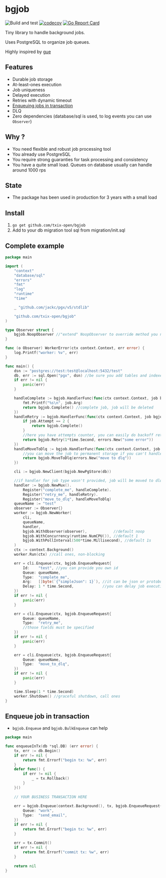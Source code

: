 # bgjob
![Build and test](https://github.com/txix-open/bgjob/actions/workflows/main.yml/badge.svg)
[![codecov](https://codecov.io/gh/txix-open/bgjob/branch/master/graph/badge.svg?token=ZEX2Y8ZWKZ)](https://codecov.io/gh/txix-open/bgjob)
[![Go Report Card](https://goreportcard.com/badge/github.com/txix-open/bgjob)](https://goreportcard.com/report/github.com/txix-open/bgjob)

Tiny library to handle background jobs.

Uses PostgreSQL to organize job queues.

Highly inspired by [gue](https://github.com/vgarvardt/gue)

## Features
* Durable job storage
* At-least-ones execution
* Job uniqueness
* Delayed execution
* Retries with dynamic timeout
* [Enqueuing jobs in transaction](#enqueue-job-in-transaction)
* DLQ
* Zero dependencies (database/sql is used, to log events you can use `Observer`)

## Why ? 
* You need flexible and robust job processing tool
* You already use PostgreSQL
* You require strong guaranties for task processing and consistency
* You have a quite small load. Queues on database usually can handle around 1000 rps

## State
* The package has been used in production for 3 years with a small load

## Install
1. ```go get github.com/txix-open/bgjob```
2. Add to your db migration tool sql from migration/init.sql

## Complete example
```go
package main

import (
	"context"
	"database/sql"
	"errors"
	"fmt"
	"log"
	"runtime"
	"time"

	_ "github.com/jackc/pgx/v5/stdlib"

	"github.com/txix-open/bgjob"
)

type Observer struct {
	bgjob.NoopObserver //"extend" NoopObserver to override method you need
}

func (o Observer) WorkerError(ctx context.Context, err error) {
	log.Printf("worker: %v", err)
}

func main() {
	dsn := "postgres://test:test@localhost:5432/test"
	db, err := sql.Open("pgx", dsn) //be sure you add tables and indexes from migration/init.sql
	if err != nil {
		panic(err)
	}

	handleComplete := bgjob.HandlerFunc(func(ctx context.Context, job bgjob.Job) bgjob.Result {
		fmt.Printf("%s\n", job.Arg)
		return bgjob.Complete() //complete job, job will be deleted
	})
	handleRetry := bgjob.HandlerFunc(func(ctx context.Context, job bgjob.Job) bgjob.Result {
		if job.Attempt == 2 {
			return bgjob.Complete()
		}
		//here you have attempts counter, you can easily do backoff retries
		return bgjob.Retry(1*time.Second, errors.New("some error"))
	})
	handleMoveToDlq := bgjob.HandlerFunc(func(ctx context.Context, job bgjob.Job) bgjob.Result {
		//you can move the job to permanent storage if you can't handle it
		return bgjob.MoveToDlq(errors.New("move to dlq"))
	})

	cli := bgjob.NewClient(bgjob.NewPgStore(db))

	//if handler for job type wasn't provided, job will be moved to dlq
	handler := bgjob.NewMux().
		Register("complete_me", handleComplete).
		Register("retry_me", handleRetry).
		Register("move_to_dlq", handleMoveToDlq)
	queueName := "test"
	observer := Observer{}
	worker := bgjob.NewWorker(
		cli,
		queueName,
		handler,
		bgjob.WithObserver(observer),            //default noop
		bgjob.WithConcurrency(runtime.NumCPU()), //default 1
		bgjob.WithPollInterval(500*time.Millisecond), //default 1s
	)
	ctx := context.Background()
	worker.Run(ctx) //call ones, non-blocking

	err = cli.Enqueue(ctx, bgjob.EnqueueRequest{
		Id:    "test", //you can provide you own id
		Queue: queueName,
		Type:  "complete_me",
		Arg:   []byte(`{"simpleJson": 1}`), //it can be json or protobuf or a simple string
		Delay: 1 * time.Second,             //you can delay job execution
	})
	if err != nil {
		panic(err)
	}

	err = cli.Enqueue(ctx, bgjob.EnqueueRequest{
		Queue: queueName,
		Type:  "retry_me",
		//those fields must be specified
	})
	if err != nil {
		panic(err)
	}

	err = cli.Enqueue(ctx, bgjob.EnqueueRequest{
		Queue: queueName,
		Type:  "move_to_dlq",
	})
	if err != nil {
		panic(err)
	}

	time.Sleep(1 * time.Second)
	worker.Shutdown() //graceful shutdown, call ones
}


```

## Enqueue job in transaction
* `bgjob.Enqueue` and `bgjob.BulkEnqueue` can help

```go
package main

func enqueueInTx(db *sql.DB) (err error) {
	tx, err := db.Begin()
	if err != nil {
		return fmt.Errorf("begin tx: %w", err)
	}
	defer func() {
		if err != nil {
			_ = tx.Rollback()
		}
	}()
	
	// YOUR BUSINESS TRANSACTION HERE
	
	err = bgjob.Enqueue(context.Background(), tx, bgjob.EnqueueRequest{
		Queue: "work",
		Type:  "send_email",
	})
	if err != nil {
		return fmt.Errorf("begin tx: %w", err)
	}
	
	err = tx.Commit()
	if err != nil {
		return fmt.Errorf("commit tx: %w", err)
	}
	
	return nil
}
```
